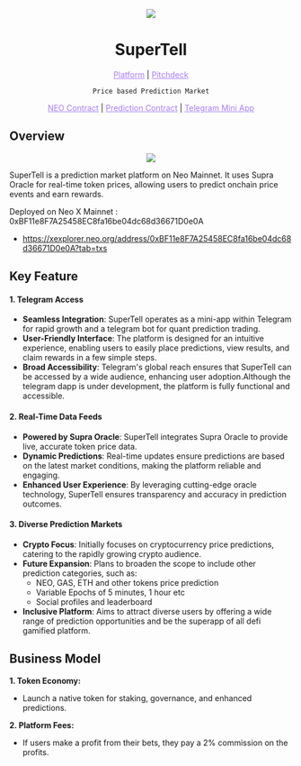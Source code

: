 <p align="center">
  <img src="https://github.com/user-attachments/assets/971f3178-acfe-4610-a026-610822261132">
</p>

<h1 align="center">SuperTell</h1>

<p align="center">
  <a href="https://supertell.vercel.app/" style="color: #a77dff">Platform</a> | <a href="https://www.figma.com/deck/7RPpVNO2JzgIq2SCmktkNN" style="color: #a77dff">Pitchdeck</a> 
</p>

<p align="center"> <code>Price based Prediction Market</code></p>

<p align="center">
  <a href="" style="color: #a77dff">NEO Contract</a> | <a href="https://xexplorer.neo.org/address/0xBF11e8F7A25458EC8fa16be04dc68d36671D0e0A?tab=txs" style="color: #a77dff">Prediction Contract</a> | <a href="" style="color: #a77dff">Telegram Mini App</a>
</p>

## Overview
<p align="center">
  <img src="https://github.com/user-attachments/assets/0dee32ce-a672-4c1f-abf4-e2b0ddfa86b6">
</p>

SuperTell is a prediction market platform on Neo Mainnet. 
It uses Supra Oracle for real-time token prices, allowing users to predict onchain price events and earn rewards. 

Deployed on Neo X Mainnet : 0xBF11e8F7A25458EC8fa16be04dc68d36671D0e0A
- https://xexplorer.neo.org/address/0xBF11e8F7A25458EC8fa16be04dc68d36671D0e0A?tab=txs



## Key Feature

#### **1. Telegram Access**  
- **Seamless Integration**: SuperTell operates as a mini-app within Telegram for rapid growth and a telegram bot for quant prediction trading.
- **User-Friendly Interface**: The platform is designed for an intuitive experience, enabling users to easily place predictions, view results, and claim rewards in a few simple steps.  
- **Broad Accessibility**: Telegram's global reach ensures that SuperTell can be accessed by a wide audience, enhancing user adoption.Although the telegram dapp is under development, the platform is fully functional and accessible.

#### **2. Real-Time Data Feeds**  
- **Powered by Supra Oracle**: SuperTell integrates Supra Oracle to provide live, accurate token price data.  
- **Dynamic Predictions**: Real-time updates ensure predictions are based on the latest market conditions, making the platform reliable and engaging.  
- **Enhanced User Experience**: By leveraging cutting-edge oracle technology, SuperTell ensures transparency and accuracy in prediction outcomes.

#### **3. Diverse Prediction Markets**  
- **Crypto Focus**: Initially focuses on cryptocurrency price predictions, catering to the rapidly growing crypto audience.  
- **Future Expansion**: Plans to broaden the scope to include other prediction categories, such as:  
  - NEO, GAS, ETH and other tokens price prediction
  - Variable Epochs of 5 minutes, 1 hour etc
  - Social profiles and leaderboard
- **Inclusive Platform**: Aims to attract diverse users by offering a wide range of prediction opportunities and be the superapp of all defi gamified platform.

## Business Model

**1. Token Economy:** 
- Launch a native token for staking, governance, and enhanced predictions.

**2. Platform Fees:** 
- If users make a profit from their bets, they pay a 2% commission on the profits.
